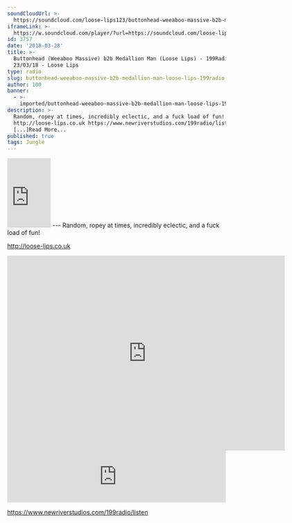 ```yaml
---
soundCloudUrl: >-
  https://soundcloud.com/loose-lips123/buttonhead-weeaboo-massive-b2b-medallion-man-loose-lips-199radio-230318
iframeLink: >-
  https://w.soundcloud.com/player/?url=https://soundcloud.com/loose-lips123/buttonhead-weeaboo-massive-b2b-medallion-man-loose-lips-199radio-230318&color=00aabb&auto_play=false&hide_related=false&show_comments=true&show_user=true&show_reposts=false
id: 3757
date: '2018-03-28'
title: >-
  Buttonhead (Weeaboo Massive) b2b Medallion Man (Loose Lips) - 199Radio -
  23/03/18 - Loose Lips
type: radio
slug: buttonhead-weeaboo-massive-b2b-medallion-man-loose-lips-199radio-23-03-18
author: 100
banner:
  - >-
    imported/buttonhead-weeaboo-massive-b2b-medallion-man-loose-lips-199radio-23-03-18/image3757.jpeg
description: >-
  Random, ropey at times, incredibly eclectic, and a fuck load of fun!
  http://loose-lips.co.uk https://www.newriverstudios.com/199radio/listen
  [...]Read More...
published: true
tags: Jungle
---
```

<iframe id="sc-widget" title="title" width="100" height="160" scrolling="no" frameborder="yes" allow="autoplay" src="https://w.soundcloud.com/player/?url=https://soundcloud.com/loose-lips123/buttonhead-weeaboo-massive-b2b-medallion-man-loose-lips-199radio-230318&amp;color=00aabb&amp;auto_play=false&amp;hide_related=false&amp;show_comments=true&amp;show_user=true&amp;show_reposts=false"></iframe>
---
Random, ropey at times, incredibly eclectic, and a fuck load of fun!

http://loose-lips.co.uk  
<iframe loading="lazy" title="Medallion Man" width="640" height="450" scrolling="no" frameborder="no" src="https://w.soundcloud.com/player/?visual=true&amp;url=https%3A%2F%2Fapi.soundcloud.com%2Fusers%2F26518926&amp;show_artwork=true&amp;maxwidth=640&amp;maxheight=960&amp;dnt=1"></iframe>  
<iframe loading="lazy" title="20/06/17 - Weeaboo Massive" width="100%" height="120" src="https://www.mixcloud.com/widget/iframe/?feed=https%3A%2F%2Fwww.mixcloud.com%2F199Radio%2F200617-weeaboo-massive%2F&amp;hide_cover=1" frameborder="0"></iframe>

https://www.newriverstudios.com/199radio/listen